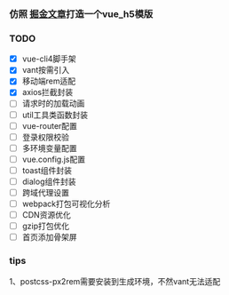### 仿照 [掘金文章](https://juejin.im/post/5eb766296fb9a0432f0ff8c7)打造一个vue_h5模版

### TODO

- [x] vue-cli4脚手架
- [x] vant按需引入
- [x] 移动端rem适配
- [x]  axios拦截封装
- [ ]  请求时的加载动画
- [ ]  util工具类函数封装
- [ ]  vue-router配置
- [ ]  登录权限校验
- [ ]  多环境变量配置
- [ ]  vue.config.js配置
- [ ]  toast组件封装
- [ ]  dialog组件封装
- [ ]  跨域代理设置
- [ ]  webpack打包可视化分析
- [ ]  CDN资源优化
- [ ]  gzip打包优化
- [ ]  首页添加骨架屏

### tips

1、postcss-px2rem需要安装到生成环境，不然vant无法适配
